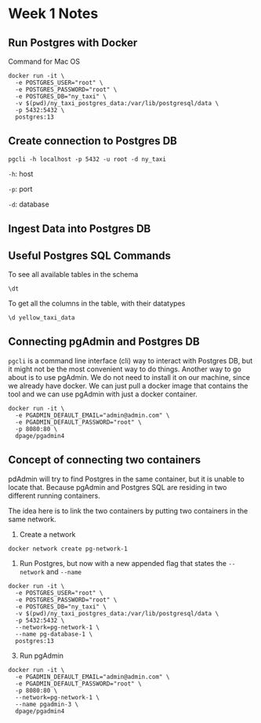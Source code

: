 # Week 1 Notes

## Run Postgres with Docker
Command for Mac OS

```
docker run -it \
  -e POSTGRES_USER="root" \
  -e POSTGRES_PASSWORD="root" \
  -e POSTGRES_DB="ny_taxi" \
  -v $(pwd)/ny_taxi_postgres_data:/var/lib/postgresql/data \
  -p 5432:5432 \
  postgres:13
```

## Create connection to Postgres DB
`pgcli -h localhost -p 5432 -u root -d ny_taxi`

`-h`: host

`-p`: port

`-d`: database


## Ingest Data into Postgres DB


## Useful Postgres SQL Commands 

To see all available tables in the schema

`\dt`


To get all the columns in the table, with their datatypes

`\d yellow_taxi_data` 

## Connecting pgAdmin and Postgres DB
`pgcli` is a command line interface (cli) way to interact with Postgres DB, but it might not be the most convenient way to do things. Another way to go about is to use pgAdmin. We do not need to install it on our machine, since we already have docker. We can just pull a docker image that contains the tool and we can use pgAdmin with just a docker container.

```
docker run -it \
  -e PGADMIN_DEFAULT_EMAIL="admin@admin.com" \
  -e PGADMIN_DEFAULT_PASSWORD="root" \
  -p 8080:80 \
  dpage/pgadmin4
```

## Concept of connecting two containers
pdAdmin will try to find Postgres in the same container, but it is unable to locate that. Because pgAdmin and Postgres SQL are residing in two different running containers.

The idea here is to link the two containers by putting two containers in the same network.

1. Create a network 

`docker network create pg-network-1`
  

1. Run Postgres, but now with a new appended flag that states the `--network` and `--name`

```
docker run -it \
  -e POSTGRES_USER="root" \
  -e POSTGRES_PASSWORD="root" \
  -e POSTGRES_DB="ny_taxi" \
  -v $(pwd)/ny_taxi_postgres_data:/var/lib/postgresql/data \
  -p 5432:5432 \
  --network=pg-network-1 \
  --name pg-database-1 \
  postgres:13
```


3. Run pgAdmin

```
docker run -it \
  -e PGADMIN_DEFAULT_EMAIL="admin@admin.com" \
  -e PGADMIN_DEFAULT_PASSWORD="root" \
  -p 8080:80 \
  --network=pg-network-1 \
  --name pgadmin-3 \
  dpage/pgadmin4
```